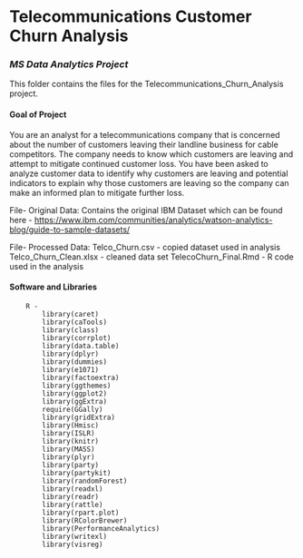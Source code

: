 # Telecommunications Customer Churn Analysis

### *MS Data Analytics Project*

This folder contains the files for the Telecommunications_Churn_Analysis project. 


#### Goal of Project

You are an analyst for a telecommunications company that is concerned about the number of customers leaving their landline business for cable competitors. The company needs to know which customers are leaving and attempt to mitigate continued customer loss. You have been asked to analyze customer data to identify why customers are leaving and potential indicators to explain why those customers are leaving so the company can make an informed plan to mitigate further loss.

File- Original Data: 
        Contains the original IBM Dataset which can be found here - 
        https://www.ibm.com/communities/analytics/watson-analytics-blog/guide-to-sample-datasets/

File- Processed Data: 
        Telco_Churn.csv - copied dataset used in analysis
        Telco_Churn_Clean.xlsx - cleaned data set
        TelecoChurn_Final.Rmd - R code used in the analysis

#### Software and Libraries

        R - 
            library(caret)
            library(caTools)
            library(class)
            library(corrplot)
            library(data.table)
            library(dplyr)
            library(dummies)
            library(e1071)
            library(factoextra)
            library(ggthemes)
            library(ggplot2)
            library(ggExtra)
            require(GGally)
            library(gridExtra)
            library(Hmisc) 
            library(ISLR)
            library(knitr)
            library(MASS)
            library(plyr)
            library(party)
            library(partykit)
            library(randomForest)
            library(readxl)
            library(readr)
            library(rattle)
            library(rpart.plot)
            library(RColorBrewer)
            library(PerformanceAnalytics)
            library(writexl)
            library(visreg) 
